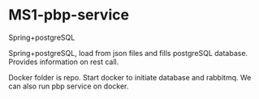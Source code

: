 # MS1-pbp-service
Spring+postgreSQL

Spring+postgreSQL, load from json files and fills postgreSQL database. Provides information on rest call.

Docker folder is repo. Start docker to initiate database and rabbitmq. We can also run pbp service on docker.
